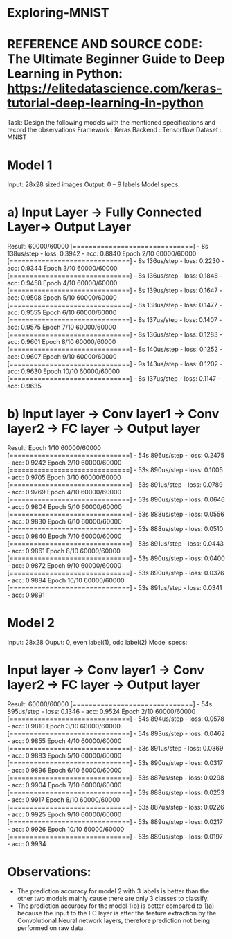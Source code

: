 # Exploring-MNIST

# REFERENCE AND SOURCE CODE: The Ultimate Beginner Guide to Deep Learning in Python: https://elitedatascience.com/keras-tutorial-deep-learning-in-python 

Task: Design the following models with the mentioned specifications and record the observations
Framework : Keras
Backend : Tensorflow
Dataset : MNIST


# Model 1

Input: 28x28 sized images
Output: 0 – 9 labels
Model specs:
# a) Input Layer → Fully Connected Layer→ Output Layer

Result:
60000/60000 [==============================] - 8s 138us/step - loss: 0.3942 - acc: 0.8840
Epoch 2/10
60000/60000 [==============================] - 8s 136us/step - loss: 0.2230 - acc: 0.9344
Epoch 3/10
60000/60000 [==============================] - 8s 136us/step - loss: 0.1846 - acc: 0.9458
Epoch 4/10
60000/60000 [==============================] - 8s 139us/step - loss: 0.1647 - acc: 0.9508
Epoch 5/10
60000/60000 [==============================] - 8s 138us/step - loss: 0.1477 - acc: 0.9555
Epoch 6/10
60000/60000 [==============================] - 8s 137us/step - loss: 0.1407 - acc: 0.9575
Epoch 7/10
60000/60000 [==============================] - 8s 136us/step - loss: 0.1283 - acc: 0.9601
Epoch 8/10
60000/60000 [==============================] - 8s 140us/step - loss: 0.1252 - acc: 0.9607
Epoch 9/10
60000/60000 [==============================] - 9s 143us/step - loss: 0.1202 - acc: 0.9630
Epoch 10/10
60000/60000 [==============================] - 8s 137us/step - loss: 0.1147 - acc: 0.9635


# b) Input layer → Conv layer1 → Conv layer2 → FC layer → Output layer

Result:
Epoch 1/10 
60000/60000 [==============================] - 54s 896us/step - loss: 0.2475 - acc: 0.9242
Epoch 2/10
60000/60000 [==============================] - 53s 890us/step - loss: 0.1005 - acc: 0.9705
Epoch 3/10
60000/60000 [==============================] - 53s 891us/step - loss: 0.0789 - acc: 0.9769
Epoch 4/10
60000/60000 [==============================] - 53s 890us/step - loss: 0.0646 - acc: 0.9804
Epoch 5/10
60000/60000 [==============================] - 53s 888us/step - loss: 0.0556 - acc: 0.9830
Epoch 6/10
60000/60000 [==============================] - 53s 888us/step - loss: 0.0510 - acc: 0.9840
Epoch 7/10
60000/60000 [==============================] - 53s 891us/step - loss: 0.0443 - acc: 0.9861
Epoch 8/10
60000/60000 [==============================] - 53s 890us/step - loss: 0.0400 - acc: 0.9872
Epoch 9/10
60000/60000 [==============================] - 53s 890us/step - loss: 0.0376 - acc: 0.9884
Epoch 10/10
60000/60000 [==============================] - 53s 891us/step - loss: 0.0341 - acc: 0.9891


# Model 2
Input: 28x28
Ouput: 0, even label(1), odd label(2)
Model specs:
# Input layer → Conv layer1 → Conv layer2 → FC layer → Output layer	

Result:
60000/60000 [==============================] - 54s 895us/step - loss: 0.1346 - acc: 0.9524
Epoch 2/10
60000/60000 [==============================] - 54s 894us/step - loss: 0.0578 - acc: 0.9810
Epoch 3/10
60000/60000 [==============================] - 54s 893us/step - loss: 0.0462 - acc: 0.9855
Epoch 4/10
60000/60000 [==============================] - 53s 891us/step - loss: 0.0369 - acc: 0.9883
Epoch 5/10
60000/60000 [==============================] - 53s 890us/step - loss: 0.0317 - acc: 0.9896
Epoch 6/10
60000/60000 [==============================] - 53s 887us/step - loss: 0.0298 - acc: 0.9904
Epoch 7/10
60000/60000 [==============================] - 53s 888us/step - loss: 0.0253 - acc: 0.9917
Epoch 8/10
60000/60000 [==============================] - 53s 887us/step - loss: 0.0226 - acc: 0.9925
Epoch 9/10
60000/60000 [==============================] - 53s 889us/step - loss: 0.0217 - acc: 0.9926
Epoch 10/10
60000/60000 [==============================] - 53s 889us/step - loss: 0.0197 - acc: 0.9934


# Observations:
* The prediction accuracy for model 2 with 3 labels is better than the other two models mainly cause there are only 3 classes to classify.
* The prediction accuracy for the model 1)b) is better compared to 1)a) because the input to the FC layer is after the feature extraction by the Convolutional Neural network layers, therefore prediction not being performed on raw data.  
